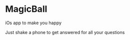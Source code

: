 # MagicBall

iOs app to make you happy 

Just shake a phone to get answered for all your questions 
